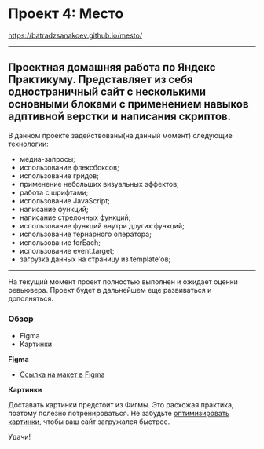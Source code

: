 # Проект 4: Место

https://batradzsanakoev.github.io/mesto/

---
Проектная домашняя работа по Яндекс Практикуму. Представляет из себя одностраничный сайт с несколькими основными блоками с применением навыков адптивной верстки и написания скриптов.
---
В данном проекте задействованы(на данный момент) следующие технологии:
* медиа-запросы;
* использование флексбоксов;
* использование гридов;
* применение небольших визуальных эффектов;
* работа с шрифтами;
* использование JavaScript;
* написание функций;
* написание стрелочных функций;
* использование функций внутри других функций;
* использование тернарного оператора;
* использование forEach;
* использование event.target;
* загрузка данных на страницу из template'ов;
---
На текущий момент проект полностью выполнен и ожидает оценки ревьювера.
Проект будет в дальнейшем еще развиваться и дополняться.

### Обзор

* Figma
* Картинки

**Figma**

* [Ссылка на макет в Figma](https://www.figma.com/file/StZjf8HnoeLdiXS7dYrLAh/JavaScript.-Sprint-4)

**Картинки**

Доставать картинки предстоит из Фигмы. Это расхожая практика, поэтому полезно потренироваться.
Не забудьте [оптимизировать картинки](https://tinypng.com/), чтобы ваш сайт загружался быстрее.

Удачи!

